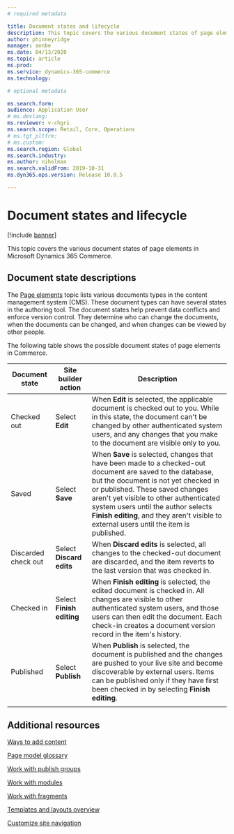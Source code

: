 ```yaml
---
# required metadata

title: Document states and lifecycle
description: This topic covers the various document states of page elements in Microsoft Dynamics 365 Commerce.
author: phinneyridge
manager: annbe
ms.date: 04/13/2020
ms.topic: article
ms.prod: 
ms.service: dynamics-365-commerce
ms.technology: 

# optional metadata

ms.search.form:  
audience: Application User
# ms.devlang: 
ms.reviewer: v-chgri
ms.search.scope: Retail, Core, Operations
# ms.tgt_pltfrm: 
# ms.custom: 
ms.search.region: Global
ms.search.industry: 
ms.author: niholman
ms.search.validFrom: 2019-10-31
ms.dyn365.ops.version: Release 10.0.5

---
```

# Document states and lifecycle


[!include [banner](includes/banner.md)]

This topic covers the various document states of page elements in Microsoft Dynamics 365 Commerce.

## Document state descriptions

The [Page elements](page-elements-overview.md) topic lists various documents types in the content management system (CMS). These document types can have several states in the authoring tool. The document states help prevent data conflicts and enforce version control. They determine who can change the documents, when the documents can be changed, and when changes can be viewed by other people.

The following table shows the possible document states of page elements in Commerce.

| Document state      | Site builder action      | Description                                                  |
| ------------------- | ------------------------- | ------------------------------------------------------------ |
| Checked out         | Select **Edit**           | When **Edit** is selected, the applicable document is checked out to you.  While in this state, the document can't be changed by other authenticated system users, and any changes that you make to the document are visible only to you. |
| Saved               | Select **Save**           | When **Save** is selected, changes that have been made to a checked-out document are saved to the database, but the document is not yet checked in or published. These saved changes aren't yet visible to other authenticated system users until the author selects **Finish editing**, and they aren't visible to external users until the item is published. |
| Discarded check out | Select **Discard edits**  | When **Discard edits** is selected, all changes to the checked-out document are discarded, and the item reverts to the last version that was checked in. |
| Checked in          | Select **Finish editing** | When **Finish editing** is selected, the edited document is checked in.  All changes are visible to other authenticated system users, and those users can then edit the document. Each check-in creates a document version record in the item's history. |
| Published           | Select **Publish**        | When **Publish** is selected, the document is published and the changes are pushed to your live site and become discoverable by external users. Items can be published only if they have first been checked in by selecting **Finish editing**. |
|                     |                           |                                                              |

## Additional resources

[Ways to add content](add-manage-content.md)

[Page model glossary](page-elements-overview.md)

[Work with publish groups](publish-groups.md)

[Work with modules](work-with-modules.md)

[Work with fragments](work-with-fragments.md)

[Templates and layouts overview](templates-layouts-overview.md)

[Customize site navigation](customize-site-navigation.md)
